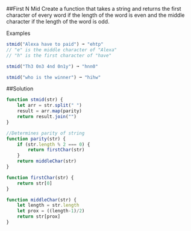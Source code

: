##First N Mid
Create a function that takes a string and returns the first character of every word if the length of the word is even and the middle character if the length of the word is odd.

Examples
```js
stmid("Alexa have to paid") ➞ "ehtp"
// "e" is the middle character of "Alexa"
// "h" is the first character of "have"

stmid("Th3 0n3 4nd 0n1y") ➞ "hnn0"

stmid("who is the winner") ➞ "hihw"
```

##Solution
```js
function stmid(str) {
	let arr = str.split(" ")
	result = arr.map(parity)
	return result.join("")
}

//Determines parity of string
function parity(str) {
	if (str.length % 2 === 0) {
		return firstChar(str)
	}
	return middleChar(str)
}

function firstChar(str) {
	return str[0]
}

function middleChar(str) {
	let length = str.length
	let prox = ((length-1)/2)
	return str[prox]
}
```